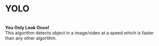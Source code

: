 <h1>YOLO</h1><br>
<strong>You Only Look Once!</strong><br>
This algorithm detects object in a image/video at a speed which is faster than any other algorithm.
